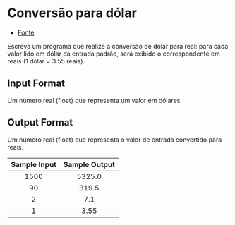 # Conversão para dólar

  - [Fonte](http://thehuxley.com/problem/1043)

Escreva um programa que realize a conversão de dólar para real: para cada valor lido em dólar da entrada padrão, será exibido o correspondente em reais (1 dólar = 3.55 reais).

## Input Format

Um número real (float)  que representa um valor em dólares.

## Output Format

Um número real (float) que representa o valor de entrada convertido para reais.

| Sample Input | Sample Output |
| :----------: | :-----------: |
| 1500         | 5325.0        |
| 90           | 319.5         |
| 2            | 7.1           |
| 1            | 3.55          |